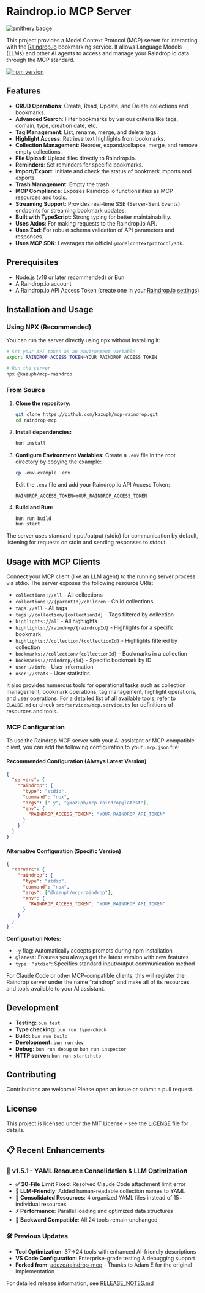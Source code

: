 # Raindrop.io MCP Server

[![smithery badge](https://smithery.ai/badge/@kazuph/mcp-raindrop)](https://smithery.ai/server/@kazuph/mcp-raindrop)

This project provides a Model Context Protocol (MCP) server for interacting with the [Raindrop.io](https://raindrop.io/) bookmarking service. It allows Language Models (LLMs) and other AI agents to access and manage your Raindrop.io data through the MCP standard.

[![npm version](https://badge.fury.io/js/%40kazuph%2Fmcp-raindrop.svg)](https://www.npmjs.com/package/@kazuph/mcp-raindrop)

## Features

- **CRUD Operations**: Create, Read, Update, and Delete collections and bookmarks.
- **Advanced Search**: Filter bookmarks by various criteria like tags, domain, type, creation date, etc.
- **Tag Management**: List, rename, merge, and delete tags.
- **Highlight Access**: Retrieve text highlights from bookmarks.
- **Collection Management**: Reorder, expand/collapse, merge, and remove empty collections.
- **File Upload**: Upload files directly to Raindrop.io.
- **Reminders**: Set reminders for specific bookmarks.
- **Import/Export**: Initiate and check the status of bookmark imports and exports.
- **Trash Management**: Empty the trash.
- **MCP Compliance**: Exposes Raindrop.io functionalities as MCP resources and tools.
- **Streaming Support**: Provides real-time SSE (Server-Sent Events) endpoints for streaming bookmark updates.
- **Built with TypeScript**: Strong typing for better maintainability.
- **Uses Axios**: For making requests to the Raindrop.io API.
- **Uses Zod**: For robust schema validation of API parameters and responses.
- **Uses MCP SDK**: Leverages the official `@modelcontextprotocol/sdk`.

## Prerequisites

- Node.js (v18 or later recommended) or Bun
- A Raindrop.io account
- A Raindrop.io API Access Token (create one in your [Raindrop.io settings](https://app.raindrop.io/settings/integrations))

## Installation and Usage

### Using NPX (Recommended)

You can run the server directly using npx without installing it:

```bash
# Set your API token as an environment variable
export RAINDROP_ACCESS_TOKEN=YOUR_RAINDROP_ACCESS_TOKEN

# Run the server
npx @kazuph/mcp-raindrop
```

### From Source

1.  **Clone the repository:**

    ```bash
    git clone https://github.com/kazuph/mcp-raindrop.git
    cd raindrop-mcp
    ```

2.  **Install dependencies:**

    ```bash
    bun install
    ```

3.  **Configure Environment Variables:**
    Create a `.env` file in the root directory by copying the example:

    ```bash
    cp .env.example .env
    ```

    Edit the `.env` file and add your Raindrop.io API Access Token:

    ```env
    RAINDROP_ACCESS_TOKEN=YOUR_RAINDROP_ACCESS_TOKEN
    ```

4.  **Build and Run:**
    ```bash
    bun run build
    bun start
    ```

The server uses standard input/output (stdio) for communication by default, listening for requests on stdin and sending responses to stdout.

## Usage with MCP Clients

Connect your MCP client (like an LLM agent) to the running server process via stdio. The server exposes the following resource URIs:

- `collections://all` - All collections
- `collections://{parentId}/children` - Child collections
- `tags://all` - All tags
- `tags://collection/{collectionId}` - Tags filtered by collection
- `highlights://all` - All highlights
- `highlights://raindrop/{raindropId}` - Highlights for a specific bookmark
- `highlights://collection/{collectionId}` - Highlights filtered by collection
- `bookmarks://collection/{collectionId}` - Bookmarks in a collection
- `bookmarks://raindrop/{id}` - Specific bookmark by ID
- `user://info` - User information
- `user://stats` - User statistics

It also provides numerous tools for operational tasks such as collection management, bookmark operations, tag management, highlight operations, and user operations. For a detailed list of all available tools, refer to `CLAUDE.md` or check `src/services/mcp.service.ts` for definitions of resources and tools.

### MCP Configuration

To use the Raindrop MCP server with your AI assistant or MCP-compatible client, you can add the following configuration to your `.mcp.json` file:

#### Recommended Configuration (Always Latest Version)
```json
{
  "servers": {
    "raindrop": {
      "type": "stdio",
      "command": "npx",
      "args": ["-y", "@kazuph/mcp-raindrop@latest"],
      "env": {
        "RAINDROP_ACCESS_TOKEN": "YOUR_RAINDROP_API_TOKEN"
      }
    }
  }
}
```

#### Alternative Configuration (Specific Version)
```json
{
  "servers": {
    "raindrop": {
      "type": "stdio", 
      "command": "npx",
      "args": ["@kazuph/mcp-raindrop"],
      "env": {
        "RAINDROP_ACCESS_TOKEN": "YOUR_RAINDROP_API_TOKEN"
      }
    }
  }
}
```

**Configuration Notes:**
- `-y` flag: Automatically accepts prompts during npm installation
- `@latest`: Ensures you always get the latest version with new features
- `type: "stdio"`: Specifies standard input/output communication method

For Claude Code or other MCP-compatible clients, this will register the Raindrop server under the name "raindrop" and make all of its resources and tools available to your AI assistant.

## Development

- **Testing:** `bun test`
- **Type checking:** `bun run type-check`
- **Build:** `bun run build`
- **Development:** `bun run dev`
- **Debug:** `bun run debug` or `bun run inspector`
- **HTTP server:** `bun run start:http`

## Contributing

Contributions are welcome! Please open an issue or submit a pull request.

## License

This project is licensed under the MIT License - see the [LICENSE](LICENSE) file for details.

## 📋 Recent Enhancements

### 🎯 **v1.5.1 - YAML Resource Consolidation & LLM Optimization**
- **✅ 20-File Limit Fixed**: Resolved Claude Code attachment limit error
- **🤖 LLM-Friendly**: Added human-readable collection names to YAML
- **📁 Consolidated Resources**: 4 organized YAML files instead of 15+ individual resources
- **⚡ Performance**: Parallel loading and optimized data structures
- **🔄 Backward Compatible**: All 24 tools remain unchanged

### 🛠️ **Previous Updates**
- **Tool Optimization**: 37→24 tools with enhanced AI-friendly descriptions  
- **VS Code Configuration**: Enterprise-grade testing & debugging support
- **Forked from**: [adeze/raindrop-mcp](https://github.com/adeze/raindrop-mcp) - Thanks to Adam E for the original implementation

For detailed release information, see [RELEASE_NOTES.md](./RELEASE_NOTES.md)
